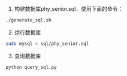 1. 构建数据库phy_senior.sql，使用下面的命令：
```bash
./generate_sql.sh
```

2. 运行数据库
```bash
sudo mysql < sql/phy_senior.sql
```

3. 查询数据库
```bash
python query_sql.py 
``` 